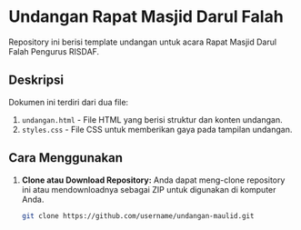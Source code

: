 # Undangan Rapat Masjid Darul Falah

Repository ini berisi template undangan untuk acara Rapat Masjid Darul Falah Pengurus RISDAF.

## Deskripsi

Dokumen ini terdiri dari dua file:
1. `undangan.html` - File HTML yang berisi struktur dan konten undangan.
2. `styles.css` - File CSS untuk memberikan gaya pada tampilan undangan.

## Cara Menggunakan

1. **Clone atau Download Repository:**
   Anda dapat meng-clone repository ini atau mendownloadnya sebagai ZIP untuk digunakan di komputer Anda.

   ```bash
   git clone https://github.com/username/undangan-maulid.git
